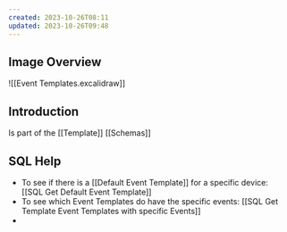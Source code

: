 ```yaml
---
created: 2023-10-26T08:11
updated: 2023-10-26T09:48
---
```

## Image Overview
![[Event Templates.excalidraw]]

## Introduction

Is part of the [[Template]] [[Schemas]]

## SQL Help

- To see if there is a [[Default Event Template]] for a specific device: [[SQL Get Default Event Template]]
- To see which Event Templates do have the specific events: [[SQL Get Template Event Templates with specific Events]]
- 
